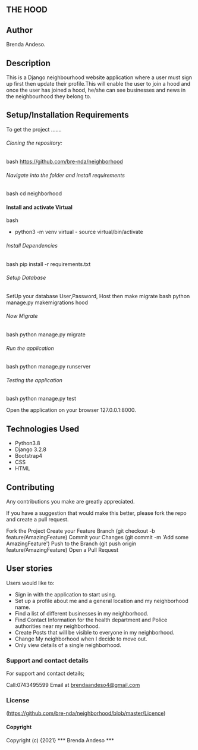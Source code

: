 ## THE HOOD
## Author
Brenda Andeso.

## Description
This is a Django neighbourhood website application where a user must sign up first then update their profile.This will enable the user to join a hood and once the user has joined  a hood, he/she can see businesses and news in the neighbourhood they belong to.

## Setup/Installation Requirements
To get the project .......

###### Cloning the repository:
bash https://github.com/bre-nda/neighborhood

###### Navigate into the folder and install requirements
bash cd neighborhood

#### Install and activate Virtual
bash

* python3 -m venv virtual - source virtual/bin/activate
###### Install Dependencies
bash pip install -r requirements.txt

###### Setup Database
SetUp your database User,Password, Host then make migrate
bash python manage.py makemigrations hood

###### Now Migrate
bash python manage.py migrate

###### Run the application
bash python manage.py runserver

###### Testing the application
bash python manage.py test

Open the application on your browser 127.0.0.1:8000.

## Technologies Used
* Python3.8
* Django 3.2.8
* Bootstrap4
* CSS
* HTML
## Contributing
Any contributions you make are greatly appreciated.

If you have a suggestion that would make this better, please fork the repo and create a pull request.

Fork the Project
Create your Feature Branch (git checkout -b feature/AmazingFeature)
Commit your Changes (git commit -m 'Add some AmazingFeature')
Push to the Branch (git push origin feature/AmazingFeature)
Open a Pull Request
## User stories
Users would like to:

* Sign in with the application to start using.
* Set up a profile about me and a general location and my neighborhood name.
* Find a list of different businesses in my neighborhood.
* Find Contact Information for the health department and Police authorities near my neighborhood.
* Create Posts that will be visible to everyone in my neighborhood.
* Change My neighborhood when I decide to move out.
* Only view details of a single neighborhood.

### Support and contact details
For support and contact details;

Call:0743495599 Email at brendaandeso4@gmail.com

### License
(https://github.com/bre-nda/neighborhood/blob/master/Licence)

#### Copyright
Copyright (c) {2021} *** Brenda Andeso ***